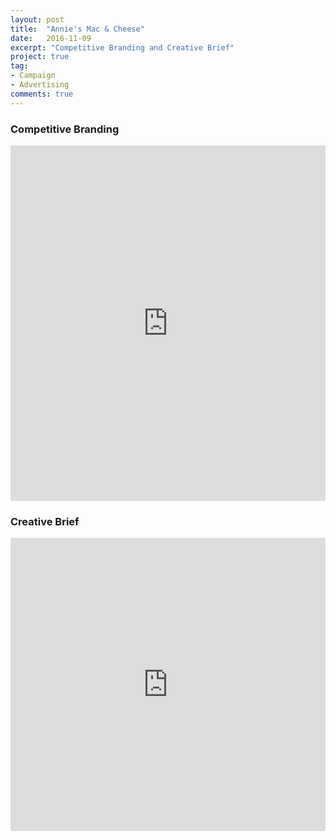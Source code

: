```yaml
---
layout: post
title:  "Annie's Mac & Cheese"
date:   2016-11-09
excerpt: "Competitive Branding and Creative Brief"
project: true
tag:
- Campaign
- Advertising
comments: true
---
```


### Competitive Branding
<style>
.responsive-wrap iframe{ max-width: 100%;}
</style>
<div class="responsive-wrap">
<!-- this is the embed code provided by Google -->
  <iframe src="   https://docs.google.com/presentation/d/1DGJBIc3t7Q9rKdMfAljVEYSxA16jVyZmtEwTqYOloFQ/embed?start=false&loop=false&delayms=3000" frameborder="0" width="960" height="569" allowfullscreen="true" mozallowfullscreen="true" webkitallowfullscreen="true"></iframe>
<!-- Google embed ends -->
</div>

### Creative Brief 
<div class="responsive-wrap">
	<iframe src="https://docs.google.com/document/d/1wRTeR55MBxSDXfDD8WSDiDWG06c_cCzUOLSx9ZT_JFo/pub?embedded=true"  frameborder="0" width="960" height="469" allowfullscreen="true" mozallowfullscreen="true" webkitallowfullscreen="true" ></iframe>
</div>
